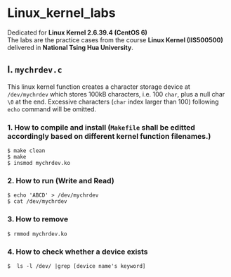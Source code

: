 # Linux_kernel_labs
Dedicated for **Linux Kernel 2.6.39.4 (CentOS 6)**
<br>
The labs are the practice cases from the course **Linux Kernel (IIS500500)** delivered in **National Tsing Hua University**.
<br>
## I. ```mychrdev.c```
This linux kernel function creates a character storage device at ```/dev/mychrdev``` which stores 100kB characters, i.e. 100 ```char```, plus a null char ```\0``` at the end. Excessive characters (```char``` index larger than 100) following ```echo``` command will be omitted.
<br>
### 1. How to compile and install (```Makefile``` shall be editted accordingly based on different kernel function filenames.)
```
$ make clean
$ make
$ insmod mychrdev.ko
```
### 2. How to run (Write and Read)
```
$ echo 'ABCD' > /dev/mychrdev
$ cat /dev/mychrdev
```
### 3. How to remove
```
$ rmmod mychrdev.ko
```
### 4. How to check whether a device exists
```
$  ls -l /dev/ |grep [device name's keyword]
```

